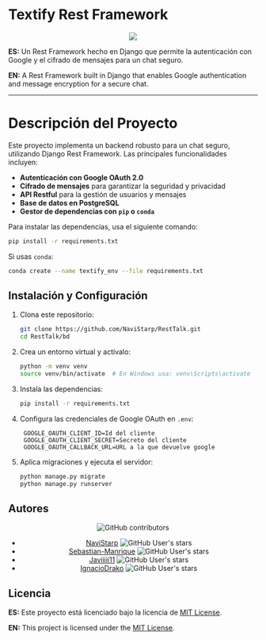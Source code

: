# Textify Rest Framework

<p align="center">
  <a href="https://skillicons.dev">
    <img src="https://skillicons.dev/icons?i=git,python,django" />
  </a>
</p>

**ES:** Un Rest Framework hecho en Django que permite la autenticación con Google y el cifrado de mensajes para un chat seguro.

**EN:** A Rest Framework built in Django that enables Google authentication and message encryption for a secure chat.

---

# Descripción del Proyecto

Este proyecto implementa un backend robusto para un chat seguro, utilizando Django Rest Framework. Las principales funcionalidades incluyen:

- **Autenticación con Google OAuth 2.0**
- **Cifrado de mensajes** para garantizar la seguridad y privacidad
- **API Restful** para la gestión de usuarios y mensajes
- **Base de datos en PostgreSQL**
- **Gestor de dependencias con `pip` o `conda`**

Para instalar las dependencias, usa el siguiente comando:

```sh
pip install -r requirements.txt
```

Si usas `conda`:

```sh
conda create --name textify_env --file requirements.txt
```

## Instalación y Configuración

1. Clona este repositorio:

   ```sh
   git clone https://github.com/NaviStarp/RestTalk.git
   cd RestTalk/bd
   ```

2. Crea un entorno virtual y actívalo:

   ```sh
   python -m venv venv
   source venv/bin/activate  # En Windows usa: venv\Scripts\activate
   ```

3. Instala las dependencias:

   ```sh
   pip install -r requirements.txt
   ```

4. Configura las credenciales de Google OAuth en `.env`:

   ```env
    GOOGLE_OAUTH_CLIENT_ID=Id del cliente
    GOOGLE_OAUTH_CLIENT_SECRET=Secreto del cliente
    GOOGLE_OAUTH_CALLBACK_URL=URL a la que devuelve google

   ```

5. Aplica migraciones y ejecuta el servidor:

   ```sh
   python manage.py migrate
   python manage.py runserver
   ```

## Autores

<div style="text-align: center;">

![GitHub contributors](https://img.shields.io/github/contributors/NaviStarp/RestTalk)

- [NaviStarp](https://github.com/NaviStarp) ![GitHub User's stars](https://img.shields.io/github/stars/NaviStarp)
- [Sebastian-Manrique](https://github.com/Sebastian-Manrique) ![GitHub User's stars](https://img.shields.io/github/stars/Sebastian-Manrique)
- [Javiiiii11](https://github.com/Javiiiii11) ![GitHub User's stars](https://img.shields.io/github/stars/Javiiiii11)
- [IgnacioDrako](https://github.com/IgnacioDrako) ![GitHub User's stars](https://img.shields.io/github/stars/IgnacioDrako)

</div>

## Licencia

**ES:** Este proyecto está licenciado bajo la licencia de [MIT License](LICENSE).

**EN:** This project is licensed under the [MIT License](LICENSE).

